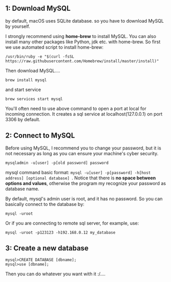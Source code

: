 1: Download MySQL
---
by default, macOS uses SQLite database. so you have to download MySQL by yourself. 

I strongly recommend using **home-brew** to install MySQL. You can also install many other packages like Python, jdk etc. with home-brew. So first we use automated script to install home-brew:
```shell
/usr/bin/ruby -e "$(curl -fsSL https://raw.githubusercontent.com/Homebrew/install/master/install)"
```

Then download MySQL....
```shell
brew install mysql
```
and start service
```
brew services start mysql
```
You'll often need to use above command to open a port at local  for incoming connection. It creates a sql service at localhost(127.0.0.1) on port 3306 by default. 

2: Connect to MySQL
---
Before using MySQL, I recommend you to change your password, but it is not necessary as long as you can ensure your machine's cyber security. 
```
mysqladmin -u[user] -p[old password] password
```

mysql command basic format: `mysql -u[user] -p[password] -h[host address] [optional database]
`. Notice that there is **no space between options and values**, otherwise the program my recognize your password as database name.

By default, mysql's admin user is root, and it has no password. So you can basically connect to the database by:
```
mysql -uroot
```

Or if you are connecting to remote sql server, for example, use:
```
mysql -uroot -p123123 -h192.168.0.12 my_database
```

3: Create a new database
---
```
mysql>CREATE DATABASE [dbname];
mysql>use [dbname];
```

Then you can do whatever you want with it :/....
<!--stackedit_data:
eyJoaXN0b3J5IjpbLTY5ODMwNzUwNl19
-->
